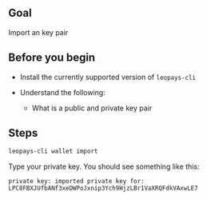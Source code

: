 ## Goal

Import an key pair

## Before you begin

* Install the currently supported version of `leopays-cli`

* Understand the following:
  * What is a public and private key pair

## Steps

```sh
leopays-cli wallet import
```

Type your private key. You should see something like this:

```console
private key: imported private key for: LPC8FBXJUfbANf3xeDWPoJxnip3Ych9HjzLBr1VaXRQFdkVAxwLE7
```
